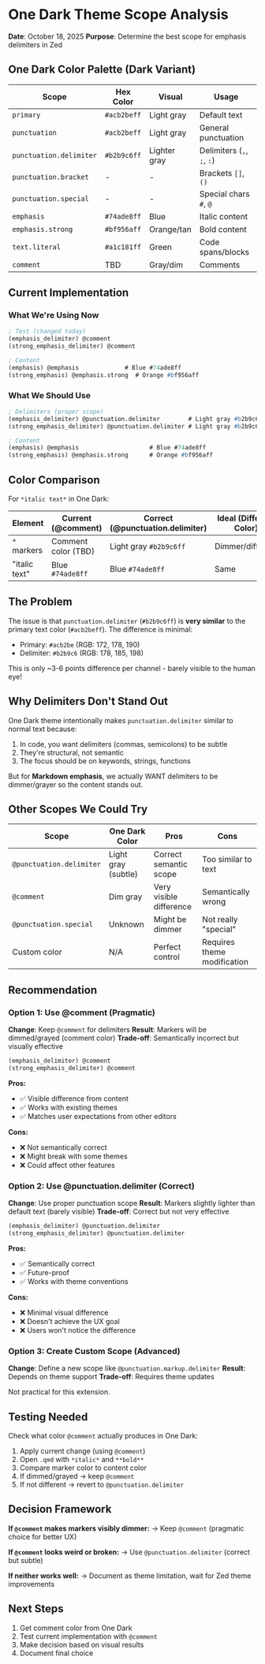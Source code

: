 # One Dark Theme Scope Analysis

**Date**: October 18, 2025
**Purpose**: Determine the best scope for emphasis delimiters in Zed

## One Dark Color Palette (Dark Variant)

| Scope | Hex Color | Visual | Usage |
|-------|-----------|--------|-------|
| `primary` | `#acb2beff` | Light gray | Default text |
| `punctuation` | `#acb2beff` | Light gray | General punctuation |
| `punctuation.delimiter` | `#b2b9c6ff` | Lighter gray | Delimiters (`,`, `;`, `:`) |
| `punctuation.bracket` | - | - | Brackets `[]`, `()` |
| `punctuation.special` | - | - | Special chars `#`, `@` |
| `emphasis` | `#74ade8ff` | Blue | Italic content |
| `emphasis.strong` | `#bf956aff` | Orange/tan | Bold content |
| `text.literal` | `#a1c181ff` | Green | Code spans/blocks |
| `comment` | TBD | Gray/dim | Comments |

## Current Implementation

### What We're Using Now

```scheme
; Test (changed today)
(emphasis_delimiter) @comment
(strong_emphasis_delimiter) @comment

; Content
(emphasis) @emphasis             # Blue #74ade8ff
(strong_emphasis) @emphasis.strong  # Orange #bf956aff
```

### What We Should Use

```scheme
; Delimiters (proper scope)
(emphasis_delimiter) @punctuation.delimiter        # Light gray #b2b9c6ff
(strong_emphasis_delimiter) @punctuation.delimiter # Light gray #b2b9c6ff

; Content
(emphasis) @emphasis                    # Blue #74ade8ff
(strong_emphasis) @emphasis.strong      # Orange #bf956aff
```

## Color Comparison

For `*italic text*` in One Dark:

| Element | Current (@comment) | Correct (@punctuation.delimiter) | Ideal (Different Color) |
|---------|-------------------|----------------------------------|------------------------|
| `*` markers | Comment color (TBD) | Light gray `#b2b9c6ff` | Dimmer/different |
| "italic text" | Blue `#74ade8ff` | Blue `#74ade8ff` | Same |

## The Problem

The issue is that `punctuation.delimiter` (`#b2b9c6ff`) is **very similar** to the primary text color (`#acb2beff`). The difference is minimal:

- Primary: `#acb2be` (RGB: 172, 178, 190)
- Delimiter: `#b2b9c6` (RGB: 178, 185, 198)

This is only ~3-6 points difference per channel - barely visible to the human eye!

## Why Delimiters Don't Stand Out

One Dark theme intentionally makes `punctuation.delimiter` similar to normal text because:
1. In code, you want delimiters (commas, semicolons) to be subtle
2. They're structural, not semantic
3. The focus should be on keywords, strings, functions

But for **Markdown emphasis**, we actually WANT delimiters to be dimmer/grayer so the content stands out.

## Other Scopes We Could Try

| Scope | One Dark Color | Pros | Cons |
|-------|----------------|------|------|
| `@punctuation.delimiter` | Light gray (subtle) | Correct semantic scope | Too similar to text |
| `@comment` | Dim gray | Very visible difference | Semantically wrong |
| `@punctuation.special` | Unknown | Might be dimmer | Not really "special" |
| Custom color | N/A | Perfect control | Requires theme modification |

## Recommendation

### Option 1: Use @comment (Pragmatic)

**Change**: Keep `@comment` for delimiters
**Result**: Markers will be dimmed/grayed (comment color)
**Trade-off**: Semantically incorrect but visually effective

```scheme
(emphasis_delimiter) @comment
(strong_emphasis_delimiter) @comment
```

**Pros:**
- ✅ Visible difference from content
- ✅ Works with existing themes
- ✅ Matches user expectations from other editors

**Cons:**
- ❌ Not semantically correct
- ❌ Might break with some themes
- ❌ Could affect other features

### Option 2: Use @punctuation.delimiter (Correct)

**Change**: Use proper punctuation scope
**Result**: Markers slightly lighter than default text (barely visible)
**Trade-off**: Correct but not very effective

```scheme
(emphasis_delimiter) @punctuation.delimiter
(strong_emphasis_delimiter) @punctuation.delimiter
```

**Pros:**
- ✅ Semantically correct
- ✅ Future-proof
- ✅ Works with theme conventions

**Cons:**
- ❌ Minimal visual difference
- ❌ Doesn't achieve the UX goal
- ❌ Users won't notice the difference

### Option 3: Create Custom Scope (Advanced)

**Change**: Define a new scope like `@punctuation.markup.delimiter`
**Result**: Depends on theme support
**Trade-off**: Requires theme updates

Not practical for this extension.

## Testing Needed

Check what color `@comment` actually produces in One Dark:
1. Apply current change (using `@comment`)
2. Open `.qmd` with `*italic*` and `**bold**`
3. Compare marker color to content color
4. If dimmed/grayed → keep `@comment`
5. If not different → revert to `@punctuation.delimiter`

## Decision Framework

**If `@comment` makes markers visibly dimmer:**
→ Keep `@comment` (pragmatic choice for better UX)

**If `@comment` looks weird or broken:**
→ Use `@punctuation.delimiter` (correct but subtle)

**If neither works well:**
→ Document as theme limitation, wait for Zed theme improvements

## Next Steps

1. Get comment color from One Dark
2. Test current implementation with `@comment`
3. Make decision based on visual results
4. Document final choice
